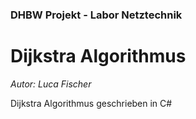 ### DHBW Projekt - Labor Netztechnik

# Dijkstra Algorithmus

*Autor: Luca Fischer*

Dijkstra Algorithmus geschrieben in C#
